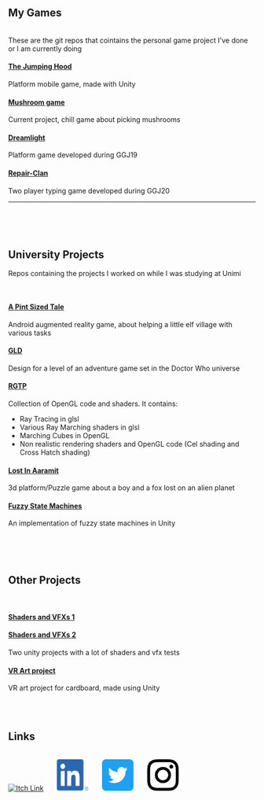 <h2> My Games </h2>
<br>
These are the git repos that cointains the personal game project I've done or I am currently doing 
<h4> <a href="https://github.com/Idkwnisu/JumpHood">The Jumping Hood</a></h4>
Platform mobile game, made with Unity

<h4> <a href="https://github.com/Idkwnisu/JumpHood">Mushroom game</a></h4>
Current project, chill game about picking mushrooms

<h4> <a href="https://github.com/Idkwnisu/LightDarkGame">Dreamlight</a></h4>
Platform game developed during GGJ19

<h4> <a href="https://github.com/EricaStella93/GGJ2020">Repair-Clan</a></h4>
Two player typing game developed during GGJ20

<hr>

<br><br><br>

<h2> University Projects </h2>

Repos containing the projects I worked on while I was studying at Unimi

<br>

<h4> <a href="https://github.com/Idkwnisu/ElfVillageAR">A Pint Sized Tale</a></h4>
Android augmented reality game, about helping a little elf village with various tasks


<h4> <a href="https://github.com/obiciunict/GLD">GLD</a></h4>
Design for a level of an adventure game set in the Doctor Who universe

<h4> <a href="https://github.com/Idkwnisu/ElfVillageAR">RGTP</a></h4>
Collection of OpenGL code and shaders. It contains: 
<ul>
  <li> Ray Tracing in glsl</li>
  <li> Various Ray Marching shaders in glsl</li>
  <li> Marching Cubes in OpenGL</li>
  <li> Non realistic rendering shaders and OpenGL code (Cel shading and Cross Hatch shading) </li>
</ul>

<h4> <a href="https://github.com/Idkwnisu/LostInAaramit">Lost In Aaramit</a></h4>
3d platform/Puzzle game about a boy and a fox lost on an alien planet


<h4> <a href="https://github.com/Idkwnisu/FuzzyStateMachineUnity">Fuzzy State Machines</a></h4>
An implementation of fuzzy state machines in Unity

<br><br><br>

<h2> Other Projects </h2>

<br>

<h4> <a href="https://github.com/Idkwnisu/LostInAaramit">Shaders and VFXs 1</a></h4>
<h4> <a href="https://github.com/Idkwnisu/LostInAaramit">Shaders and VFXs 2</a></h4>
Two unity projects with a lot of shaders and vfx tests

<h4> <a href="https://github.com/Idkwnisu/VRArtProject">VR Art project</a></h4>
VR art project for cardboard, made using Unity

<br><br>
<h2> Links </h2>
<br>
<a href="https://mindtricks.itch.io"><img src="https://static.itch.io/images/itchio-textless-black.svg" style="width:64px; height:64px" title="Itch" alt="Itch Link"></a>
&nbsp;
&nbsp;
&nbsp;
<a href="https://www.linkedin.com/in/stefanopalma-/"><img src="./Logos/LI-In-Bug.png" style="width:64px; height:64px" title="LinkedIn" alt="LinkedIn Link"></a>
&nbsp;
&nbsp;
&nbsp;
<a href="https://twitter.com/idkwnisu"><img src="./Logos/Twitter_Social_Icon_Rounded_Square_Color.png" style="width:64px; height:64px" title="Twitter" alt="Twitter Link"></a>
&nbsp;
&nbsp;
&nbsp;
<a href="https://instagram.com/idkwnisu_"><img src="./Logos/glyph-logo_May2016.png" style="width:64px; height:64px" title="IG" alt="Instagram Link"></a>

